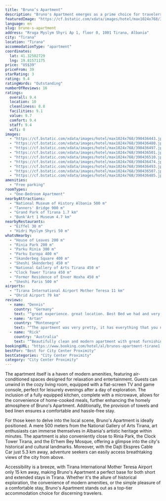 ```yaml
---
title: "Bruno’s Apartment"
description: "Bruno's Apartment emerges as a prime choice for travelers seeking the perfect blend of convenience and comfort in the heart of Tirana."
featuredImage: "https://cf.bstatic.com/xdata/images/hotel/max1024x768/390436443.jpg?k=a5440a49840d2fa5e01bc216fe2036aaf89eb831d5cd20c7bbd44c19e55d53b5&o=&hp=1"
language: en
slug: bruno-s-apartment
address: "Rruga Myslym Shyri Ap 1, floor 0, 1001 Tirana, Albania"
city: "Tirana"
location: "Tirana"
accommodationType: "apartment"
coordinates:
  lat: 41.32502729
  lng: 19.81571175
price: "US$39"
priceFrom: 39
starRating: 3
rating: 9.4
ratingWords: "Outstanding"
numberOfReviews: 16
ratings:
  overall: 9.4
  location: 10
  cleanliness: 8.8
  facilities: 9.1
  value: 9.7
  comfort: 9.4
  staff: 9.4
  wifi: 0
images:
  - "https://cf.bstatic.com/xdata/images/hotel/max1024x768/390436443.jpg?k=a5440a49840d2fa5e01bc216fe2036aaf89eb831d5cd20c7bbd44c19e55d53b5&o=&hp=1"
  - "https://cf.bstatic.com/xdata/images/hotel/max1024x768/390436480.jpg?k=59ed30b6e003503e6030709cba9207987432fe061155390930690cf4809c7115&o=&hp=1"
  - "https://cf.bstatic.com/xdata/images/hotel/max1024x768/390436497.jpg?k=da61f6b704626006340efde9fbd478fe7cd4d928e392547216c00c5a33c9db2a&o=&hp=1"
  - "https://cf.bstatic.com/xdata/images/hotel/max1024x768/390436501.jpg?k=ae1642825f2cb33380168f144cbec786b8e7d20ae467f8b47e0a74856c5672b5&o=&hp=1"
  - "https://cf.bstatic.com/xdata/images/hotel/max1024x768/390436510.jpg?k=beef7993d7723e3b52ca7cdfe90ca80fcc3debe78ca1466668018866185ec913&o=&hp=1"
  - "https://cf.bstatic.com/xdata/images/hotel/max1024x768/390436474.jpg?k=419022c2588d4c97148e0f6f6359d0cb9e0a456946daf27ca513d610ed33224d&o=&hp=1"
  - "https://cf.bstatic.com/xdata/images/hotel/max1024x768/390436493.jpg?k=da95f3b8465e9872c1fab0e6f226d6af41f761fce997e5602f95c4e0f088933c&o=&hp=1"
  - "https://cf.bstatic.com/xdata/images/hotel/max1024x768/390436507.jpg?k=4e68868fc86f91e0bb702ef1ae11b1259b7e90a71029d8165ae032450ad08322&o=&hp=1"
  - "https://cf.bstatic.com/xdata/images/hotel/max1024x768/390436485.jpg?k=e5adc453ba98ae160c76f572fd64555f2c76b092a11a9fbae00af0087eba5e74&o=&hp=1"
amenities:
  - "Free parking"
roomTypes:
  - "One-Bedroom Apartment"
nearbyAttractions:
  - "National Museum of History Albania 500 m"
  - "Tanners' Bridge 900 m"
  - "Grand Park of Tirana 1.7 km"
  - "Bunk'Art 1 Museum 4.7 km"
nearbyRestaurants:
  - "Eiffel 30 m"
  - "Hidri Myslym Shyri 50 m"
whatsNearby:
  - "House of Leaves 200 m"
  - "Rinia Park 200 m"
  - "Parku Rinia 300 m"
  - "Parku Europa 400 m"
  - "Skanderbeg Square 400 m"
  - "Sheshi Skënderbej 450 m"
  - "National Gallery of Arts Tirana 450 m"
  - "Clock Tower Tirana 450 m"
  - "Former Residence of Enver Hoxha 450 m"
  - "Sheshi Paris 500 m"
airports:
  - "Tirana International Airport Mother Teresa 11 km"
  - "Ohrid Airport 79 km"
reviews:
  - name: "Dennis"
    country: "Germany"
    text: "“great experience. great location. Best Bed we had and very helpful people 10/10”"
  - name: "Artan"
    country: "Montenegro"
    text: "“The apartment was very pretty, it has everything that you need. The location even better, everthing was so close. It was clean and warm. The warmer where the host Bruno and his parents. They helped us a lot.. We are so thankfull and greatfull that...”"
  - name: "Rick"
    country: "Australia"
    text: "“Beautifully clean and modern apartment with great furnishings. Lots of nice little touches and washing machine was a big bonus. Only a short walk to the main bar and restaurant district.”"
bookingURL: "https://www.booking.com/hotel/al/brunos-apartment-tirane1.en-gb.html?aid=8035640"
bestFor: "Best for City Center Proximity"
bestCategories: "City Center Proximity"
category: "City Center Proximity"
---
```


The apartment itself is a haven of modern amenities, featuring air-conditioned spaces designed for relaxation and entertainment. Guests can unwind in the cozy living room, equipped with a flat-screen TV and game console, perfect for leisurely evenings after a day of exploration. The inclusion of a fully equipped kitchen, complete with a microwave, allows for the convenience of home-cooked meals, further enhancing the homely atmosphere of Bruno's Apartment. Additionally, the provision of towels and bed linen ensures a comfortable and hassle-free stay.

For those keen to delve into the local scene, Bruno's Apartment is ideally positioned. A mere 500 meters from the National Gallery of Arts Tirana, art enthusiasts can immerse themselves in Albania's artistic heritage within minutes. The apartment is also conveniently close to Rinia Park, the Clock Tower Tirana, and the Et'hem Bey Mosque, offering a glimpse into the city's historical and cultural landmarks. Moreover, with the Dajti Ekspres Cable Car just 5.3 km away, adventure seekers can easily access breathtaking views of the city from above.

Accessibility is a breeze, with Tirana International Mother Teresa Airport only 15 km away, making Bruno's Apartment a perfect base for both short and extended stays in Tirana. Whether it's the allure of historical exploration, the convenience of modern amenities, or the simple pleasure of a comfortable stay, Bruno's Apartment stands out as a top-tier accommodation choice for discerning travelers.